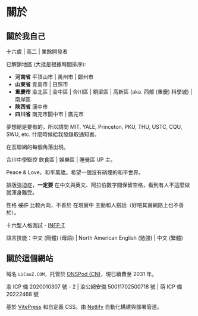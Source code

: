 # 關於

## 關於我自己

十六歲 | 高二 | 業餘開發者

已解鎖地區 (大抵是根據時間排序):

- **河南省** 平頂山市 | 禹州市 | 鄭州市
- **山東省** 青島市 | 日照市
- **重慶市** 渝北區 | 渝中區 | 合川區 | 銅梁區 | 高新區 (aka. 西部 (重慶) 科學城) | 南岸區
- **陝西省** 漢中市
- **四川省** 南充市閬中市 | 廣元市

夢想總是要有的，所以請問 MIT, YALE, Princeton, PKU, THU, USTC, CQU, SWU, etc. 什麼時候給我發錄取通知書。

在互聯網的每個角落出現。

合川中學監控 飲食區 | 娛樂區 | 睡覺區 UP 主。

Peace & Love，和平萬歲。希望一個沒有硝煙的和平世界。

排版強迫症，**一定要** 在中文與英文、阿拉伯數字間保留空格，看到有人不這麼做就渾身難受。

性格 ~~或許~~ 比較內向，不善於 在現實中 主動和人搭話（好吧其實網路上也不善於）。

十六型人格測試 - [INFP-T](https://www.16personalities.com/infp-personality)

語言技能：中文 (簡體) (母語) | North American English (勉強) | 中文 (繁體)

## 關於這個網站

域名 `LiCaoZ.COM`，托管於 [DNSPod (CN)](https://www.dnspod.cn/)，現已續費至 2031 年。

渝 ICP 備 2020010307 號 - 2 | 渝公網安備 50011702500718 號 | 萌 ICP 備 20222468 號

基於 [VitePress](https://vitepress.dev/) 和自定義 CSS。由 [Netlify](https://www.netlify.com/) 自動化構建與部署管道。
